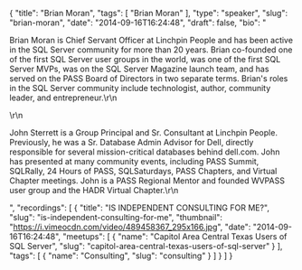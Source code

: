 {
  "title": "Brian Moran",
  "tags": [
    "Brian Moran"
  ],
  "type": "speaker",
  "slug": "brian-moran",
  "date": "2014-09-16T16:24:48",
  "draft": false,
  "bio": "<p>Brian Moran is Chief Servant Officer at Linchpin People and has been active in the SQL Server community for more than 20 years. Brian co-founded one of the first SQL Server user groups in the world, was one of the first SQL Server MVPs, was on the SQL Server Magazine launch team, and has served on the PASS Board of Directors in two separate terms. Brian's roles in the SQL Server community include technologist, author, community leader, and entrepreneur.\r\n</p>\r\n<p>John Sterrett is a Group Principal and Sr. Consultant at Linchpin People. Previously, he was a Sr. Database Admin Advisor for Dell, directly responsible for several mission-critical databases behind dell.com. John has presented at many community events, including PASS Summit, SQLRally, 24 Hours of PASS, SQLSaturdays, PASS Chapters, and Virtual Chapter meetings. John is a PASS Regional Mentor and founded WVPASS user group and the HADR Virtual Chapter.\r\n</p>",
  "recordings": [
    {
      "title": "IS INDEPENDENT CONSULTING FOR ME?",
      "slug": "is-independent-consulting-for-me",
      "thumbnail": "https://i.vimeocdn.com/video/489458367_295x166.jpg",
      "date": "2014-09-16T16:24:48",
      "meetups": [
        {
          "name": "Capitol Area Central Texas Users of SQL Server",
          "slug": "capitol-area-central-texas-users-of-sql-server"
        }
      ],
      "tags": [
        {
          "name": "Consulting",
          "slug": "consulting"
        }
      ]
    }
  ]
}